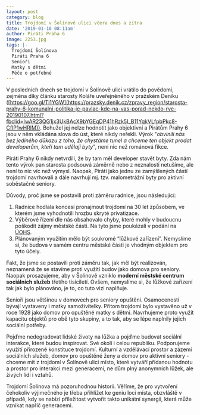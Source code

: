 ```yaml
---
layout: post
category: blog
title: Trojdomí v Šolínově ulici včera dnes a zítra
date: '2019-01-10 08:11am'
author: Piráti Praha 6
image: 2253.jpg
tags: |-
  Trojdomí Šolínova
  Piráti Praha 6
  Senioři
  Matky s dětmi
  Péče o potřebné
---
```

V posledních dnech se trojdomí v Šolínově ulici vrátilo do povědomí, zejména díky článku starosty Koláře uveřejněného v pražském Deníku ([https://goo.gl/Ti1YGW](https://prazsky.denik.cz/zpravy_region/starosta-prahy-6-komunalni-politika-je-pavlac-kde-na-vas-porad-nekdo-rve-20190107.html?fbclid=IwAR23QG1jx3UkBAcX9bYGEqDP41hRzk5I_B11YqkVLfpbPkc8-CflP1wHRIM)). Bohužel jej nelze hodnotit jako objektivní a Pirátům Prahy 6 jsou v něm vkládána slova do úst, které nikdy neřekli.  Výrok "_obvinili nás bez jediného důkazu z toho, že chystáme tunel a chceme ten objekt prodat developerům, kteří tam udělají byty_", není nic než románová fikce. 

Piráti Prahy 6 nikdy netvrdili, že by tam měl developer stavět byty. Zda nám tento výrok pan starosta podsouvá záměrně nebo z neznalosti netušíme, ale není to nic víc než výmysl. Naopak, Piráti jako jednu ze zamýšlených částí trojdomí navrhovali a dále navrhují mj. tzv. malometrážní byty pro aktivní soběstačné seniory. 

 Důvody, proč jsme se postavili proti záměru radnice, jsou následující:

1. Radnice hodlala koncesí pronajmout trojdomí na 30 let způsobem, ve kterém jsme vyhodnotili hrozbu skryté privatizace.
2. Výběrové řízení dle nás obsahovalo chyby, které mohly v budoucnu poškodit zájmy městské části. Na tyto jsme poukázali v podání na [ÚOHS](http://www.uohs.cz/cs/uvodni-stranka.html).
3. Plánovaným využitím mělo být soukromé “lůžkové zařízení”. Nemyslíme si, že budova v samém centru městské části je vhodným objektem pro tyto účely. 

Fakt, že jsme se postavili proti záměru tak, jak měl být realizován, neznamená že se stavíme proti využití budov jako domova pro seniory. Naopak prosazujeme, aby v Šolínově vzniklo **moderní městské centrum sociálních služeb** třetího tisíciletí. Ovšem, nemyslíme si, že lůžkové zařízení tak jak bylo plánováno, je to, co tuto vizi naplňuje. 

Senioři jsou většinou v domovech pro seniory opuštěni. Osamocenosti bývají vystaveny i matky samoživitelky. Přitom trojdomí bylo vystavěno už v roce 1928 jako domov pro opuštěné matky s dětmi. Navrhujeme proto využít kapacitu objektů pro obě tyto skupiny, a to tak, aby se lépe naplnily jejich sociální potřeby. 

Pojďme nedegradovat lidské životy na lůžka a pojďme budovat sociální interakce, které budou inspirovat. Své okolí i celou republiku. Podporujeme využití přirozené konstituce trojdomí. Kulturní a vzdělávací prostor a zázemí sociálních služeb, domov pro opuštěné ženy a domov pro aktivní seniory - chceme mít z trojdomí v Šolínově ulici místo, které vytváří přidanou hodnotu a prostor pro interakci mezi generacemi, ne dům plný anonymních lůžek, ale živých lidí i vztahů.

Trojdomí Šolínova má pozoruhodnou historii. Věříme, že pro vytvoření čehokoliv výjimečného je třeba přihlížet ke geniu loci místa, obzvláště v případě, kdy se nabízí příležitost vytvořit takto unikátní synergii, která může vznikat napříč generacemi.
